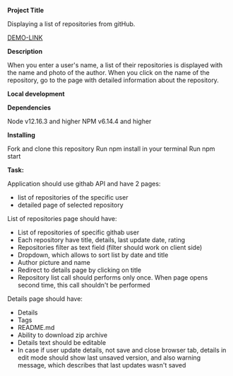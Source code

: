 <b>Project Title</b>

Displaying a list of repositories from gitHub.

[DEMO-LINK](https://bogdan-kotsupey.github.io/git-api/)

<b>Description</b>

When you enter a user's name, a list of their repositories is displayed with the name and photo of the author. 
When you click on the name of the repository, go to the page with detailed information about the repository.

<b>Local development</b>

<b>Dependencies</b>

Node v12.16.3 and higher
NPM v6.14.4 and higher

<b>Installing</b>

Fork and clone this repository
Run npm install in your terminal
Run npm start


<b>Task:</b> 

Application should use githab API and have 2 pages:
- list of repositories of the specific user
- detailed page of selected repository

List of repositories page should have:
- List of repositories of specific githab user
- Each repository have title, details, last update date, rating
- Repositories filter as text field (filter should work on client side)
- Dropdown, which allows to sort list by date and title
- Author picture and name
- Redirect to details page by clicking on title
- Repository list call should performs only once. When page opens second time, this call shouldn't be performed

Details page should have:
- Details
- Tags
- README.md
- Ability to download zip archive
- Details text should be editable
- In case if user update details, not save and close browser tab, details in edit mode should show last unsaved version, and also warning message, which describes that last updates wasn't saved
